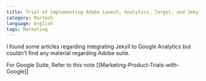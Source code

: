 ```yaml
---
title: Trial of implementing Adobe Launch, Analytics, Target, and Jekyll
category: Martech
language: English
tags: Marketing
---
```


I found some articles regarding integrating Jekyll to Google Analytics but couldn't find any material regarding Adobe suite. 


For Google Suite, Refer to this note [[Marketing-Product-Trials-with-Google]]